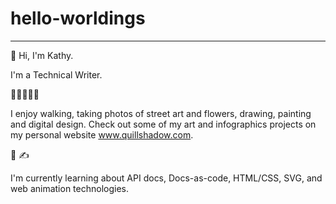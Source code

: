 # hello-worldings
----

👋 Hi, I'm Kathy.

I'm a Technical Writer. 

🚶‍♀️:seedling:🌺🎨 

I enjoy walking, taking photos of street art and flowers, drawing, painting and digital design. Check out some of my art and infographics projects on my personal website www.quillshadow.com. 

👾 :writing_hand: 

I'm currently learning about API docs, Docs-as-code, HTML/CSS, SVG, and web animation technologies.
